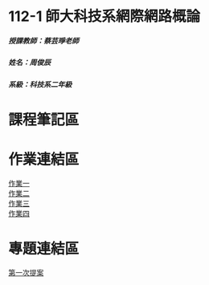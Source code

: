 # 112-1 師大科技系網際網路概論
##### 授課教師：蔡芸琤老師
##### 姓名：周俊辰
##### 系級：科技系二年級
# 課程筆記區
# 作業連結區
<a href="https://giraffe10884.github.io/my-web/">作業一</a>
<br>
<a href="https://youtu.be/gKVNGAxyNSc/">作業二</a>
<br>
<a href="https://youtu.be/29cTvhP8rnQ">作業三</a>
<br>
<a href="https://youtu.be/NpRV87qDLdQ">作業四</a>
# 專題連結區
<a href="https://www.youtube.com/watch?v=8qFFyTZUQNM">第一次提案</a>
